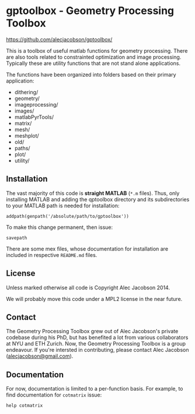 gptoolbox - Geometry Processing Toolbox
=======================================

<https://github.com/alecjacobson/gptoolbox/>

This is a toolbox of useful matlab functions for geometry processing. There are
also tools related to constrainted optimization and image processing. Typically
these are utility functions that are not stand alone applications.

The functions have been organized into folders based on their primary
application:

- dithering/
- geometry/
- imageprocessing/
- images/
- matlabPyrTools/
- matrix/
- mesh/
- meshplot/
- old/
- paths/
- plot/
- utility/

## Installation ##
The vast majority of this code is __straight MATLAB__ (`*.m` files). Thus, only
installing MATLAB and adding the qptoolbox directory and its subdirectories to
your MATLAB path is needed for installation:

    addpath(genpath('/absolute/path/to/gptoolbox'))

To make this change permanent, then issue:

    savepath

There are some mex files, whose documentation for installation are included in
respective `README.md` files. 

## License ##
Unless marked otherwise all code is Copyright Alec Jacobson 2014.

We will probably move this code under a MPL2 license in the near future.

## Contact ##
The Geometry Processing Toolbox grew out of Alec Jacobson's private codebase
during his PhD, but has benefited a lot from various collaborators at NYU and
ETH Zurich. Now, the Geometry Processing Toolbox is a group endeavour. If
you're intersted in contributing, please contact Alec Jacobson
(alecjacobson@gmail.com).

## Documentation ##
For now, documentation is limited to a per-function basis. For example, to find documentation for `cotmatrix` issue:

    help cotmatrix
